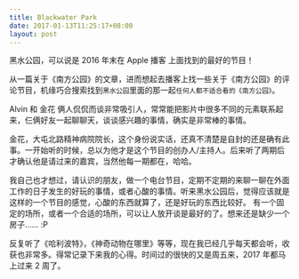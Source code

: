 ```yaml
---
title: Blackwater Park
date: 2017-01-13T11:25:17+08:00
layout: post
---
```


黑水公园，可以说是 2016 年末在 Apple 播客 上面找到的最好的节目！

从一篇关于《南方公园》的文章，进而想起去播客上找一些关于《南方公园》的评论节目，机缘巧合搜索找到`黑水公园`里面的那一起`任何人都不适合看的《南方公园》`。

Alvin 和 金花 俩人侃侃而谈非常吸引人，常常能把影片中很多不同的元素联系起来，仨俩好友一起聊聊天，谈谈感兴趣的事情，确实是非常棒的事情。

金花，大屯北路精神病院院长，这个身份说实话，还真不清楚是自封的还是确有此事。一开始听的时候，总以为他才是这个节目的创办人/主持人。后来听了两期后才确认他是请过来的嘉宾，当然他每一期都在，哈哈。

我自己也才想过，请认识的朋友，做一个电台节目，定期不定期的来聊一聊在外面工作的日子发生的好玩的事情，或者心酸的事情。听来黑水公园后，觉得应该就是这样的一个节目的感觉，心酸的东西就算了，还是好玩的东西比较好。 有一个固定的场所，或者一个合适的场所，可以让人放开谈是最好的了。想来还是缺少一个房子…… :P

反复听了《哈利波特》，《神奇动物在哪里》等等，现在我已经几乎每天都会听，收获也非常多。得常记录下来我的心得。时间过的很快的又是周五来，2017 年都马上过来 2 周了。

